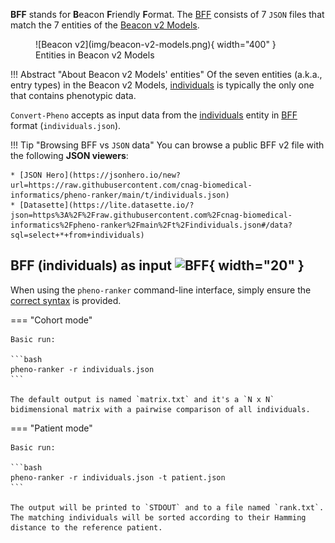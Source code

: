 **BFF** stands for **B**eacon **F**riendly **F**ormat. The [BFF](https://b2ri-documentation.readthedocs.io/en/latest/data-ingestion) consists of 7 `JSON` files that match the 7 entities of the [Beacon v2 Models](https://docs.genomebeacons.org/models).

<figure markdown>
   ![Beacon v2](img/beacon-v2-models.png){ width="400" }
   <figcaption> Entities in Beacon v2 Models</figcaption>
</figure>

!!! Abstract "About Beacon v2 Models' entities"
    Of the seven entities (a.k.a., entry types) in the Beacon v2 Models, [individuals](https://docs.genomebeacons.org/schemas-md/individuals_defaultSchema) is typically the only one that contains phenotypic data. 

   `Convert-Pheno` accepts as input data from the [individuals](https://docs.genomebeacons.org/schemas-md/individuals_defaultSchema) entity in [BFF](https://b2ri-documentation.readthedocs.io/en/latest/data-ingestion) format (`individuals.json`).

!!! Tip "Browsing BFF vs `JSON` data"
    You can browse a public BFF v2 file with the following **JSON viewers**:

    * [JSON Hero](https://jsonhero.io/new?url=https://raw.githubusercontent.com/cnag-biomedical-informatics/pheno-ranker/main/t/individuals.json)
    * [Datasette](https://lite.datasette.io/?json=https%3A%2F%2Fraw.githubusercontent.com%2Fcnag-biomedical-informatics%2Fpheno-ranker%2Fmain%2Ft%2Findividuals.json#/data?sql=select+*+from+individuals)

## BFF (individuals) as input ![BFF](https://avatars.githubusercontent.com/u/33450937?s=200&v=4){ width="20" }

When using the `pheno-ranker` command-line interface, simply ensure the [correct syntax](https://github.com/cnag-biomedical-informatics/pheno-ranker#synopsis) is provided.


=== "Cohort mode"

    Basic run:

    ```bash
    pheno-ranker -r individuals.json
    ```

    The default output is named `matrix.txt` and it's a `N x N` bidimensional matrix with a pairwise comparison of all individuals.

=== "Patient mode"

    Basic run:

    ```bash
    pheno-ranker -r individuals.json -t patient.json
    ```

    The output will be printed to `STDOUT` and to a file named `rank.txt`. The matching individuals will be sorted according to their Hamming distance to the reference patient.
